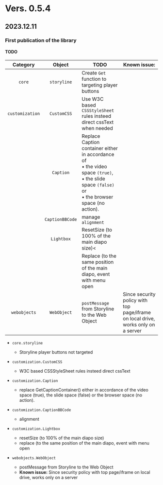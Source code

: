 # Vers. 0.5.4
## 2023.12.11
### **First publication of the library**
#### TODO



| Category | Object | TODO | **Known issue:**  |
| :----: | :----: | ------ | ------ |
| `core` | `storyline` | Create `Get` function to targeting player buttons | |
| `customization` | `CustomCSS` | Use W3C based `CSSStyleSheet` rules insteed direct cssText when needed | |
|  | `Caption` | Replace Caption container either in accordance of <br>  • the video space `(true)`, <br>  • the slide space `(false)` or <br>  • the browser space (no action). |  |
|  | `CaptionBBCode`| manage `alignment` |  |
|  | `Lightbox` | ResetSize (to 100% of the main diapo size)< |  |
|  |  | Replace (to the same position of the main diapo, event with menu open |  |
| `webobjects` | `WebObject` | `postMessage` from Storyline to the Web Object | Since security policy with top page/iframe on local drive, works only on a server  |



- `core.storyline`
  -   Storyline player buttons not targeted  
  
- `customization.CustomCSS`
  - W3C based CSSStyleSheet rules insteed direct cssText
 
- `customization.Caption`
  - replace GetCaptionContainer() either in accordance of the video space (true), the slide space (false) or the browser space (no action).

-  `customization.CaptionBBCode`
    -   alignment

-  `customization.Lightbox`
    -   resetSize (to 100% of the main diapo size)
    -   replace (to the same position of the main diapo, event with menu open
      
- `webobjects.WebObject` 
    -   postMessage from Storyline to the Web Object
    -   **Known issue:** Since security policy with top page/iframe on local drive, works only on a server
